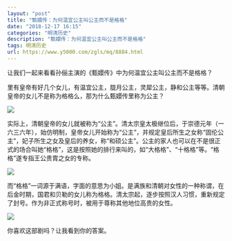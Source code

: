 ```yaml
---
layout: "post"
title: "甄嬛传：为何温宜公主叫公主而不是格格"
date: "2018-12-17 16:15"
categories: "明清历史"
description: "甄嬛传：为何温宜公主叫公主而不是格格"
tags: 明清历史
url: https://www.y5000.com/zgls/mq/8884.html
---
```






让我们一起来看看孙俪主演的《甄嬛传》中为何温宜公主叫公主而不是格格？

里有皇帝有好几个女儿，有温宜公主，胧月公主，灵犀公主，静和公主等等。清朝皇帝的女儿不是称为格格么，那为什么甄嬛传里称为公主？

![](https://img.y5000.com/uploads/allimg/161230/15144V1a-0.jpg)

实际上，清朝皇帝的女儿就被称为“公主”。清太宗皇太极继位后，于崇德元年（一六三六年），始仿明制，皇帝女儿开始称为“公主”，并规定皇后所生之女称“固伦公主”，妃子所生之女及皇后的养女，称“和硕公主”。公主的家人也可以在不是很正式的场合叫她“格格”，这是按照她的排行来叫的，如“大格格”、“十格格”等。“格格”遂专指王公贵胄之女的专称。

![](https://img.y5000.com/uploads/allimg/161230/15144V1T-1.jpg)

而“格格”一词源于满语，字面的意思为小姐。是满族和清朝对女性的一种称谓，在后金时期，国君和贝勒的女儿称为格格。清太宗起，逐步按照汉人习惯，重新规定了封号。作为非正式称号时，被用于尊称其他地位高贵的女性。

![](https://img.y5000.com/uploads/allimg/161230/15144QZ2-2.jpg)

你喜欢这部剧吗？让我看到你的答案。
